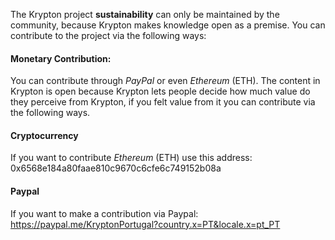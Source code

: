 The Krypton project **sustainability** can only be maintained by the community, because Krypton makes knowledge open as a premise.
You can contribute to the project via the following ways:

#### Monetary Contribution:
You can contribute through *PayPal* or even *Ethereum* (ETH).
The content in Krypton is open because Krypton lets people decide how much value do they perceive from Krypton, if you felt value from it you can contribute via the following ways. 

#### Cryptocurrency
If you want to contribute *Ethereum* (ETH) use this address:
0x6568e184a80faae810c9670c6cfe6c749152b08a

#### Paypal
If you want to make a contribution via Paypal:
https://paypal.me/KryptonPortugal?country.x=PT&locale.x=pt_PT
